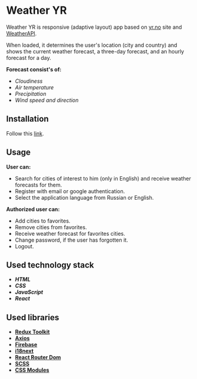 # Weather YR

Weather YR is responsive (adaptive layout) app based on [yr.no](https://www.yr.no/en) site and [WeatherAPI](https://www.weatherapi.com/).

When loaded, it determines the user's location (city and country) and shows the current weather forecast, a three-day forecast, and an hourly forecast for a day.

__Forecast consist's of:__
- _Cloudiness_
- _Air temperature_
- _Precipitation_
- _Wind speed and direction_

## Installation

Follow this [link](https://sereginlev.github.io/weather-yr/).

## Usage

__User can:__
- Search for cities of interest to him (only in English) and receive weather forecasts for them.
- Register with email or google authentication.
- Select the application language from Russian or English.

__Authorized user can:__

- Add cities to favorites.
- Remove cities from favorites.
- Receive weather forecast for favorites cities.
- Change password, if the user has forgotten it.
- Logout.

## Used technology stack

- ___HTML___
- ___CSS___
- ___JavaScript___
- ___React___

## Used libraries

- __[Redux Toolkit](https://redux-toolkit.js.org/)__
- __[Axios](https://axios-http.com/docs/intro)__
- __[Firebase](https://firebase.google.com/)__
- __[i18next](https://www.i18next.com/)__
- __[React Router Dom](https://reactrouter.com/en/main)__
- __[SCSS](https://sass-lang.com/)__
- __[CSS Modules](https://github.com/css-modules/css-modules)__
